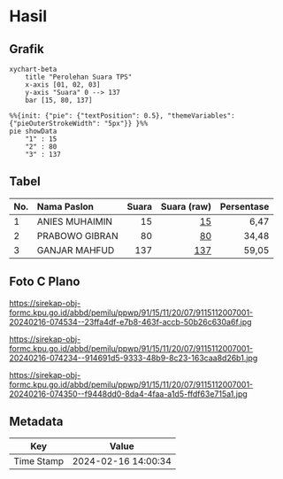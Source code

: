 # Hasil

## Grafik

```mermaid
xychart-beta
    title "Perolehan Suara TPS"
    x-axis [01, 02, 03]
    y-axis "Suara" 0 --> 137
    bar [15, 80, 137]
```

```mermaid
%%{init: {"pie": {"textPosition": 0.5}, "themeVariables": {"pieOuterStrokeWidth": "5px"}} }%%
pie showData
    "1" : 15
    "2" : 80
    "3" : 137
```

## Tabel

| No. | Nama Paslon    | Suara | Suara (raw) | Persentase |
|:--- |:-------------- | -----:| -----------:| ----------:|
| 1   | ANIES MUHAIMIN | 15    | [15][p-1]   | 6,47       |
| 2   | PRABOWO GIBRAN | 80    | [80][p-2]   | 34,48      |
| 3   | GANJAR MAHFUD  | 137   | [137][p-3]  | 59,05      |


[p-1]: https://github.com/gigit-pemilu/pemilu-2024-91-papua/blob/main/pilpres/hitung-suara/sub/91-papua/sub/15-waropen/sub/11-oudate/sub/2007-moroa/sub/001-tps/sub/paslon-1.txt
[p-2]: https://github.com/gigit-pemilu/pemilu-2024-91-papua/blob/main/pilpres/hitung-suara/sub/91-papua/sub/15-waropen/sub/11-oudate/sub/2007-moroa/sub/001-tps/sub/paslon-2.txt
[p-3]: https://github.com/gigit-pemilu/pemilu-2024-91-papua/blob/main/pilpres/hitung-suara/sub/91-papua/sub/15-waropen/sub/11-oudate/sub/2007-moroa/sub/001-tps/sub/paslon-3.txt

## Foto C Plano

https://sirekap-obj-formc.kpu.go.id/abbd/pemilu/ppwp/91/15/11/20/07/9115112007001-20240216-074534--23ffa4df-e7b8-463f-accb-50b26c630a6f.jpg

https://sirekap-obj-formc.kpu.go.id/abbd/pemilu/ppwp/91/15/11/20/07/9115112007001-20240216-074234--914691d5-9333-48b9-8c23-163caa8d26b1.jpg

https://sirekap-obj-formc.kpu.go.id/abbd/pemilu/ppwp/91/15/11/20/07/9115112007001-20240216-074350--f9448dd0-8da4-4faa-a1d5-ffdf63e715a1.jpg


## Metadata

| Key        | Value               |
| ---------- | ------------------- |
| Time Stamp | 2024-02-16 14:00:34 |



